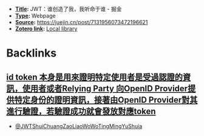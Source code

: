 - **[Title](<Title.md>):** JWT：谁创造了我，我听命于谁 - 掘金
- **[Type](<Type.md>):** Webpage
- **[Source](<Source.md>):** https://juejin.cn/post/7131956073472196621
- **[Zotero link](<Zotero link.md>):** [Local library](zotero://select/library/items/RLYFDHTB)

# Backlinks
## [id token 本身是用來證明特定使用者是受過認證的資訊，使用者或者Relying Party 向OpenID Provider提供特定身份的證明資訊，接著由OpenID Provider對其進行驗證，若驗證成功就會發放對應token](<id token 本身是用來證明特定使用者是受過認證的資訊，使用者或者Relying Party 向OpenID Provider提供特定身份的證明資訊，接著由OpenID Provider對其進行驗證，若驗證成功就會發放對應token.md>)
- [@JWTShuiChuangZaoLiaoWoWoTingMingYuShuia](<@JWTShuiChuangZaoLiaoWoWoTingMingYuShuia.md>)

